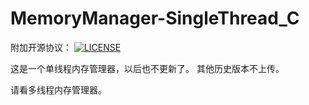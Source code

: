 # MemoryManager-SingleThread_C

附加开源协议：
[![LICENSE](https://img.shields.io/badge/license-Anti%20996-blue.svg)](https://github.com/KagurazakaYukie/996-1.5/blob/master/996%E8%AE%B8%E5%8F%AF%E8%AF%81)

这是一个单线程内存管理器，以后也不更新了。
其他历史版本不上传。

请看多线程内存管理器。
